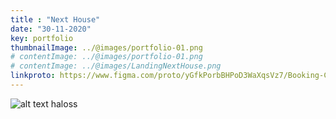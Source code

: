 ```yaml
---
title : "Next House"
date: "30-11-2020"
key: portfolio
thumbnailImage: ../@images/portfolio-01.png
# contentImage: ../@images/portfolio-01.png
# contentImage: ../@images/LandingNextHouse.png
linkproto: https://www.figma.com/proto/yGfkPorbBHPoD3WaXqsVz7/Booking-Car-Wash?node-id=387%3A10385&scaling=scale-down&page-id=17%3A598&starting-point-node-id=324%3A9294&show-proto-sidebar=0
---
```



![alt text](../@images/LandingNextHouse.png)
haloss
<!-- ![alt text](../@images/portfolio-01.png) -->